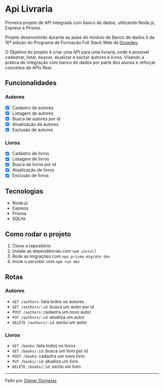 # Api Livraria

Primeira projeto de API integrada com banco de dados, utilizando Node.js, Express e Prisma.

Projeto desenvolvido durante as aulas do módulo de Banco de dados II da 16ª edição do Programa de Formação Full Stack Web da [Growdev](https://growdev.com.br).

O Objetivo do projeto é criar uma API para uma livraria, onde é possível cadastrar, listar, buscar, atualizar e excluir autores e livros. Visando a prática de integração com banco de dados por parte dos alunos e reforçar conceitos de APIs Rest.

## Funcionalidades

### Autores

- [x] Cadastro de autores
- [x] Listagem de autores
- [x] Busca de autores por id
- [x] Atualização de autores
- [x] Exclusão de autores

### Livros

- [x] Cadastro de livros
- [x] Listagem de livros
- [x] Busca de livros por id
- [x] Atualização de livros
- [x] Exclusão de livros

## Tecnologias

- Node.js
- Express
- Prisma
- SQLite

## Como rodar o projeto

1. Clone o repositório
2. Instale as dependências com `npm install`
3. Rode as migrações com `npx prisma migrate dev`
4. Inicie o servidor com `npm run dev`

## Rotas

### Autores

- `GET /authors`: lista todos os autores
- `GET /authors/:id`: busca um autor por id
- `POST /authors`: cadastra um novo autor
- `PUT /authors/:id`: atualiza um autor
- `DELETE /authors/:id`: exclui um autor

### Livros

- `GET /books`: lista todos os livros
- `GET /books/:id`: busca um livro por id
- `POST /books`: cadastra um novo livro
- `PUT /books/:id`: atualiza um livro
- `DELETE /books/:id`: exclui um livro

---

Feito por [Diener Dornelas](https://github.com/dienerld)
